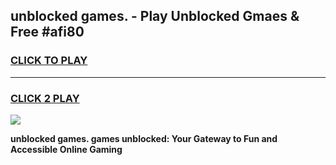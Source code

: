 
## unblocked games. - Play Unblocked Gmaes & Free #afi80
<h3>
<a href="https://news.freeplayer.one?title=unblocked_games.&ref=03M">CLICK TO PLAY</a></h3>
<hr>

<h3>
<a href="https://news.freeplayer.one?title=unblocked_games.&ref=03M">CLICK 2 PLAY</a>
  
</h3>

<a href="https://news.freeplayer.one?title=unblocked_games.&ref=03M"><img src="https://clearcache.store/games.png"></a>


**unblocked games. games unblocked: Your Gateway to Fun and Accessible Online Gaming**
